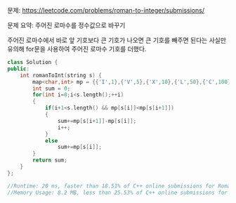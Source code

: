 문제: https://leetcode.com/problems/roman-to-integer/submissions/    
        
문제 요약: 주어진 로마수를 정수값으로 바꾸기   
   
주어진 로마수에서 바로 앞 기호보다 큰 기호가 나오면 큰 기호를 빼주면 된다는 사실만 유의해 for문을 사용하여 주어진 로마수 기호를 더했다.
```cpp
class Solution {
public:
    int romanToInt(string s) {
        map<char,int> mp = {{'I',1},{'V',5},{'X',10},{'L',50},{'C',100},{'D',500},{'M',1000}};
        int sum = 0;
        for(int i=0;i<s.length();++i)
        {
            if(i+1<s.length() && mp[s[i]]<mp[s[i+1]])
            {
                sum+=mp[s[i+1]]-mp[s[i]];
                i++;
            }
            else 
                sum+=mp[s[i]];
        }
        return sum;
    }
};

//Runtime: 20 ms, faster than 18.51% of C++ online submissions for Roman to Integer.
//Memory Usage: 8.2 MB, less than 25.53% of C++ online submissions for Roman to Integer.
```
